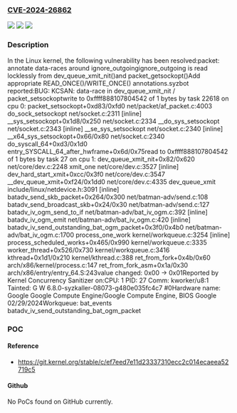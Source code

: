 ### [CVE-2024-26862](https://cve.mitre.org/cgi-bin/cvename.cgi?name=CVE-2024-26862)
![](https://img.shields.io/static/v1?label=Product&message=Linux&color=blue)
![](https://img.shields.io/static/v1?label=Version&message=fa788d986a3a%3C%2084c510411e32%20&color=brighgreen)
![](https://img.shields.io/static/v1?label=Vulnerability&message=n%2Fa&color=brighgreen)

### Description

In the Linux kernel, the following vulnerability has been resolved:packet: annotate data-races around ignore_outgoingignore_outgoing is read locklessly from dev_queue_xmit_nit()and packet_getsockopt()Add appropriate READ_ONCE()/WRITE_ONCE() annotations.syzbot reported:BUG: KCSAN: data-race in dev_queue_xmit_nit / packet_setsockoptwrite to 0xffff888107804542 of 1 bytes by task 22618 on cpu 0: packet_setsockopt+0xd83/0xfd0 net/packet/af_packet.c:4003 do_sock_setsockopt net/socket.c:2311 [inline] __sys_setsockopt+0x1d8/0x250 net/socket.c:2334 __do_sys_setsockopt net/socket.c:2343 [inline] __se_sys_setsockopt net/socket.c:2340 [inline] __x64_sys_setsockopt+0x66/0x80 net/socket.c:2340 do_syscall_64+0xd3/0x1d0 entry_SYSCALL_64_after_hwframe+0x6d/0x75read to 0xffff888107804542 of 1 bytes by task 27 on cpu 1: dev_queue_xmit_nit+0x82/0x620 net/core/dev.c:2248 xmit_one net/core/dev.c:3527 [inline] dev_hard_start_xmit+0xcc/0x3f0 net/core/dev.c:3547 __dev_queue_xmit+0xf24/0x1dd0 net/core/dev.c:4335 dev_queue_xmit include/linux/netdevice.h:3091 [inline] batadv_send_skb_packet+0x264/0x300 net/batman-adv/send.c:108 batadv_send_broadcast_skb+0x24/0x30 net/batman-adv/send.c:127 batadv_iv_ogm_send_to_if net/batman-adv/bat_iv_ogm.c:392 [inline] batadv_iv_ogm_emit net/batman-adv/bat_iv_ogm.c:420 [inline] batadv_iv_send_outstanding_bat_ogm_packet+0x3f0/0x4b0 net/batman-adv/bat_iv_ogm.c:1700 process_one_work kernel/workqueue.c:3254 [inline] process_scheduled_works+0x465/0x990 kernel/workqueue.c:3335 worker_thread+0x526/0x730 kernel/workqueue.c:3416 kthread+0x1d1/0x210 kernel/kthread.c:388 ret_from_fork+0x4b/0x60 arch/x86/kernel/process.c:147 ret_from_fork_asm+0x1a/0x30 arch/x86/entry/entry_64.S:243value changed: 0x00 -> 0x01Reported by Kernel Concurrency Sanitizer on:CPU: 1 PID: 27 Comm: kworker/u8:1 Tainted: G        W          6.8.0-syzkaller-08073-g480e035fc4c7 #0Hardware name: Google Google Compute Engine/Google Compute Engine, BIOS Google 02/29/2024Workqueue: bat_events batadv_iv_send_outstanding_bat_ogm_packet

### POC

#### Reference
- https://git.kernel.org/stable/c/ef7eed7e11d23337310ecc2c014ecaeea52719c5

#### Github
No PoCs found on GitHub currently.

